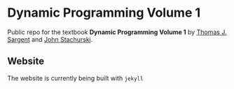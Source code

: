 # Dynamic Programming Volume 1

Public repo for the textbook **Dynamic Programming Volume 1** by [Thomas J.
Sargent](http://www.tomsargent.com/) and [John
Stachurski](https://johnstachurski.net/).

## Website

The website is currently being built with `jekyll`
